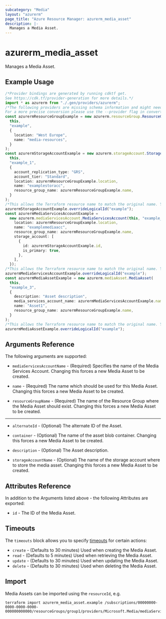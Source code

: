 ```yaml
---
subcategory: "Media"
layout: "azurerm"
page_title: "Azure Resource Manager: azurerm_media_asset"
description: |-
  Manages a Media Asset.
---
```


# azurerm\_media\_asset

Manages a Media Asset.

## Example Usage

```typescript
/*Provider bindings are generated by running cdktf get.
See https://cdk.tf/provider-generation for more details.*/
import * as azurerm from "./.gen/providers/azurerm";
/*The following providers are missing schema information and might need manual adjustments to synthesize correctly: azurerm.
For a more precise conversion please use the --provider flag in convert.*/
const azurermResourceGroupExample = new azurerm.resourceGroup.ResourceGroup(
  this,
  "example",
  {
    location: "West Europe",
    name: "media-resources",
  }
);
const azurermStorageAccountExample = new azurerm.storageAccount.StorageAccount(
  this,
  "example_1",
  {
    account_replication_type: "GRS",
    account_tier: "Standard",
    location: azurermResourceGroupExample.location,
    name: "examplestoracc",
    resource_group_name: azurermResourceGroupExample.name,
  }
);
/*This allows the Terraform resource name to match the original name. You can remove the call if you don't need them to match.*/
azurermStorageAccountExample.overrideLogicalId("example");
const azurermMediaServicesAccountExample =
  new azurerm.mediaServicesAccount.MediaServicesAccount(this, "example_2", {
    location: azurermResourceGroupExample.location,
    name: "examplemediaacc",
    resource_group_name: azurermResourceGroupExample.name,
    storage_account: [
      {
        id: azurermStorageAccountExample.id,
        is_primary: true,
      },
    ],
  });
/*This allows the Terraform resource name to match the original name. You can remove the call if you don't need them to match.*/
azurermMediaServicesAccountExample.overrideLogicalId("example");
const azurermMediaAssetExample = new azurerm.mediaAsset.MediaAsset(
  this,
  "example_3",
  {
    description: "Asset description",
    media_services_account_name: azurermMediaServicesAccountExample.name,
    name: "Asset1",
    resource_group_name: azurermResourceGroupExample.name,
  }
);
/*This allows the Terraform resource name to match the original name. You can remove the call if you don't need them to match.*/
azurermMediaAssetExample.overrideLogicalId("example");

```

## Arguments Reference

The following arguments are supported:

*   `mediaServicesAccountName` - (Required) Specifies the name of the Media Services Account. Changing this forces a new Media Asset to be created.

*   `name` - (Required) The name which should be used for this Media Asset. Changing this forces a new Media Asset to be created.

*   `resourceGroupName` - (Required) The name of the Resource Group where the Media Asset should exist. Changing this forces a new Media Asset to be created.

***

*   `alternateId` - (Optional) The alternate ID of the Asset.

*   `container` - (Optional) The name of the asset blob container. Changing this forces a new Media Asset to be created.

*   `description` - (Optional) The Asset description.

*   `storageAccountName` - (Optional) The name of the storage account where to store the media asset. Changing this forces a new Media Asset to be created.

## Attributes Reference

In addition to the Arguments listed above - the following Attributes are exported:

* `id` - The ID of the Media Asset.

## Timeouts

The `timeouts` block allows you to specify [timeouts](https://www.terraform.io/language/resources/syntax#operation-timeouts) for certain actions:

* `create` - (Defaults to 30 minutes) Used when creating the Media Asset.
* `read` - (Defaults to 5 minutes) Used when retrieving the Media Asset.
* `update` - (Defaults to 30 minutes) Used when updating the Media Asset.
* `delete` - (Defaults to 30 minutes) Used when deleting the Media Asset.

## Import

Media Assets can be imported using the `resourceId`, e.g.

```shell
terraform import azurerm_media_asset.example /subscriptions/00000000-0000-0000-0000-000000000000/resourceGroups/group1/providers/Microsoft.Media/mediaServices/account1/assets/asset1
```
